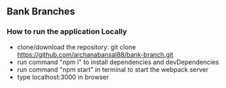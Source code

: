 ## Bank Branches

### How to run the application Locally

* clone/download the repository: git clone https://github.com/archanabansal88/bank-branch.git
* run command "npm i" to install dependencies and devDependencies
* run command "npm start" in terminal to start the webpack server
* type localhost:3000 in browser